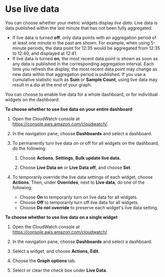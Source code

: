 # Use live data<a name="cloudwatch-live-data"></a>

You can choose whether your metric widgets display *live data*\. Live data is data published within the last minute that has not been fully aggregated\.
+ If live data is turned **off**, only data points with an aggregation period of at least one minute in the past are shown\. For example, when using 5\-minute periods, the data point for 12:35 would be aggregated from 12:35 to 12:40, and displayed at 12:41\.
+ If live data is turned **on**, the most recent data point is shown as soon as any data is published in the corresponding aggregation interval\. Each time you refresh the display, the most recent data point may change as new data within that aggregation period is published\. If you use a cumulative statistic such as **Sum** or **Sample Count**, using live data may result in a dip at the end of your graph\.

You can choose to enable live data for a whole dashboard, or for individual widgets on the dashboard\.

**To choose whether to use live data on your entire dashboard**

1. Open the CloudWatch console at [https://console\.aws\.amazon\.com/cloudwatch/](https://console.aws.amazon.com/cloudwatch/)\.

1. In the navigation pane, choose **Dashboards** and select a dashboard\.

1. To permanently turn live data on or off for all widgets on the dashboard, do the following:

   1. Choose **Actions**, **Settings**, **Bulk update live data\.**

   1. Choose **Live Data on** or **Live Data off**, and choose **Set**\.

1. To temporarily override the live data settings of each widget, choose **Actions**\. Then, under **Overrides**, next to **Live data**, do one of the following:
   + Choose **On** to temporarily turn on live data for all widgets\. 
   + Choose **Off** to temporarily turn off live data for all widgets\.
   + Choose **Do not override** to preserve each widget's live data setting\.

**To choose whether to use live data on a single widget**

1. Open the CloudWatch console at [https://console\.aws\.amazon\.com/cloudwatch/](https://console.aws.amazon.com/cloudwatch/)\.

1. In the navigation pane, choose **Dashboards** and select a dashboard\.

1. Select a widget, and choose **Actions**, **Edit**\.

1. Choose the **Graph options** tab\.

1. Select or clear the check box under **Live Data**\.